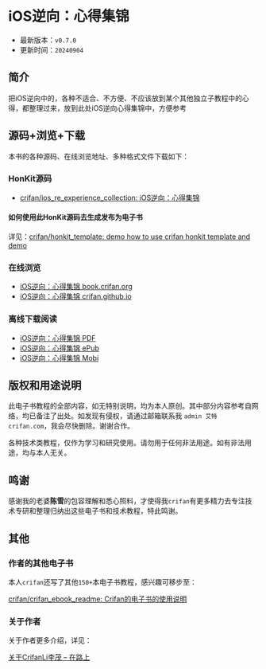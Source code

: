 # iOS逆向：心得集锦

* 最新版本：`v0.7.0`
* 更新时间：`20240904`

## 简介

把iOS逆向中的，各种不适合、不方便、不应该放到某个其他独立子教程中的心得，都整理过来，放到此处iOS逆向心得集锦中，方便参考

## 源码+浏览+下载

本书的各种源码、在线浏览地址、多种格式文件下载如下：

### HonKit源码

* [crifan/ios_re_experience_collection: iOS逆向：心得集锦](https://github.com/crifan/ios_re_experience_collection)

#### 如何使用此HonKit源码去生成发布为电子书

详见：[crifan/honkit_template: demo how to use crifan honkit template and demo](https://github.com/crifan/honkit_template)

### 在线浏览

* [iOS逆向：心得集锦 book.crifan.org](https://book.crifan.org/books/ios_re_experience_collection/website/)
* [iOS逆向：心得集锦 crifan.github.io](https://crifan.github.io/ios_re_experience_collection/website/)

### 离线下载阅读

* [iOS逆向：心得集锦 PDF](https://book.crifan.org/books/ios_re_experience_collection/pdf/ios_re_experience_collection.pdf)
* [iOS逆向：心得集锦 ePub](https://book.crifan.org/books/ios_re_experience_collection/epub/ios_re_experience_collection.epub)
* [iOS逆向：心得集锦 Mobi](https://book.crifan.org/books/ios_re_experience_collection/mobi/ios_re_experience_collection.mobi)

## 版权和用途说明

此电子书教程的全部内容，如无特别说明，均为本人原创。其中部分内容参考自网络，均已备注了出处。如发现有侵权，请通过邮箱联系我 `admin 艾特 crifan.com`，我会尽快删除。谢谢合作。

各种技术类教程，仅作为学习和研究使用。请勿用于任何非法用途。如有非法用途，均与本人无关。

## 鸣谢

感谢我的老婆**陈雪**的包容理解和悉心照料，才使得我`crifan`有更多精力去专注技术专研和整理归纳出这些电子书和技术教程，特此鸣谢。

## 其他

### 作者的其他电子书

本人`crifan`还写了其他`150+`本电子书教程，感兴趣可移步至：

[crifan/crifan_ebook_readme: Crifan的电子书的使用说明](https://github.com/crifan/crifan_ebook_readme)

### 关于作者

关于作者更多介绍，详见：

[关于CrifanLi李茂 – 在路上](https://www.crifan.org/about/)
